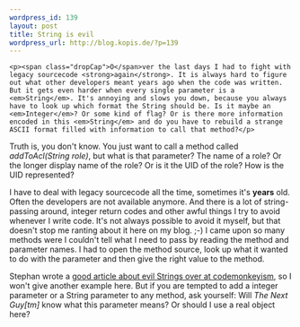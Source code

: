 ```yaml
--- 
wordpress_id: 139
layout: post
title: String is evil
wordpress_url: http://blog.kopis.de/?p=139
---
```


    <p><span class="dropCap">O</span>ver the last days I had to fight with legacy sourcecode <strong>again</strong>. It is always hard to figure out what other developers meant years ago when the code was written. But it gets even harder when every single parameter is a <em>String</em>. It's annoying and slows you down, because you always have to look up which format the String should be. Is it maybe an <em>Integer</em>? Or some kind of flag? Or is there more information encoded in this <em>String</em> and do you have to rebuild a strange ASCII format filled with information to call that method?</p>
<p>Truth is, you don't know. You just want to call a method called <em>addToAcl(String role)</em>, but what is that parameter? The name of a role? Or the longer display name of the role? Or is it the UID of the role? How is the UID represented?</p>
<p>I have to deal with legacy sourcecode all the time, sometimes it's <strong>years</strong> old. Often the developers are not available anymore. And there is a lot of string-passing around, integer return codes and other awful things I try to avoid whenever I write code. It's not always possible to avoid it myself, but that doesn't stop me ranting about it here on my blog. ;-) I came upon so many methods were I couldn't tell what I need to pass by reading the method and parameter names. I had to open the method source, look up what it wanted to do with the parameter and then give the right value to the method.</p>
<p>Stephan wrote a <a href="http://codemonkeyism.com/never-never-never-use-string-in-java-or-at-least-less-often/">good article about evil Strings over at codemonkeyism</a>, so I won't give another example here. But if you are tempted to add a integer parameter or a String parameter to any method, ask yourself: Will <em>The Next Guy[tm] </em> know what this parameter means? Or should I use a real object here?</p>
  
